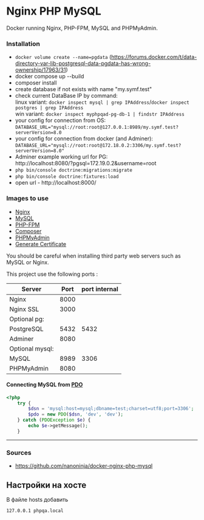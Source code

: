 # Nginx PHP MySQL

Docker running Nginx, PHP-FPM, MySQL and PHPMyAdmin.

### Installation
- `docker volume create --name=pgdata` (https://forums.docker.com/t/data-directory-var-lib-postgresql-data-pgdata-has-wrong-ownership/17963/31)
- docker compose up --build
- composer install
- create database if not exists with name "my.symf.test"
- check current DataBase IP by command:   
  linux variant: `docker inspect mysql | grep IPAddress`/`docker inspect postgres | grep IPAddress`  
  win variant: `docker inspect myphpqad-pg-db-1 | findstr IPAddress`
- your config for connection from OS: `DATABASE_URL="mysql://root:root@127.0.0.1:8989/my.symf.test?serverVersion=8.0`
- your config for connection from docker (and Adminer): `DATABASE_URL="mysql://root:root@172.18.0.2:3306/my.symf.test?serverVersion=8.0"`
- Adminer example working url for PG:  
  http://localhost:8080/?pgsql=172.19.0.2&username=root
- `php bin/console doctrine:migrations:migrate`
- `php bin/console doctrine:fixtures:load`
- open url - http://localhost:8000/
### Images to use

* [Nginx](https://hub.docker.com/_/nginx/)
* [MySQL](https://hub.docker.com/_/mysql/)
* [PHP-FPM](https://hub.docker.com/r/nanoninja/php-fpm/)
* [Composer](https://hub.docker.com/_/composer/)
* [PHPMyAdmin](https://hub.docker.com/r/phpmyadmin/phpmyadmin/)
* [Generate Certificate](https://hub.docker.com/r/jacoelho/generate-certificate/)

You should be careful when installing third party web servers such as MySQL or Nginx.

This project use the following ports :

| Server          | Port | port internal |
|-----------------|------|---------------|
| Nginx           | 8000 |               |
| Nginx SSL       | 3000 |               |
| Optional pg:    |      |               |
| PostgreSQL      | 5432 |   5432        |         
| Adminer         | 8080 |               |
| Optional mysql: |      |               |
| MySQL           | 8989 |  3306         |
| PHPMyAdmin      | 8080 |               |

#### Connecting MySQL from [PDO](http://php.net/manual/en/book.pdo.php)

```php
<?php
    try {
        $dsn = 'mysql:host=mysql;dbname=test;charset=utf8;port=3306';
        $pdo = new PDO($dsn, 'dev', 'dev');
    } catch (PDOException $e) {
        echo $e->getMessage();
    }
```

___

### Sources

- https://github.com/nanoninja/docker-nginx-php-mysql

## Настройки на хосте
В файле hosts добавить
```
127.0.0.1 phpqa.local
```

